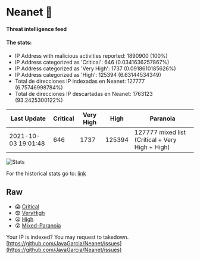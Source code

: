 # Neanet :hocho:
#### Threat intelligence feed
#### The stats:

- IP Address with malicious activities reported: 1890900 (100%)
- IP Address categorized as 'Critical':  646 (0.0341636257867%)
- IP Address categorized as 'Very High':  1737 (0.0918610185626%)
- IP Address categorized as 'High':  125394 (6.63144534349)
- Total de direcciones IP indexadas en Neanet:  127777 (6.75746998784%)
- Total de direcciones IP descartadas en Neanet:  1763123 (93.2425300122%)

| Last Update | Critical | Very High | High | Paranoia |
| --- | --- | --- | --- | --- |
| 2021-10-03 19:01:48 | 646 | 1737 | 125394 | 127777 mixed list (Critical + Very High + High)|

![Stats](https://docs.google.com/spreadsheets/d/e/2PACX-1vSnaNMIXVabIpDJjufMlzH7poXnshF3mgd8Is1g9ytUEzVsP5my4Trn8f-xkoLLQ38xpL3HtmUexLo6/pubchart?oid=501124687&format=image)

For the historical stats go to: [link](/stats.csv)
## Raw
- :scream: [Critical](https://raw.githubusercontent.com/JavaGarcia/Neanet/master/blacklists/neanet_critical.txt)
- :fearful: [VeryHigh](https://raw.githubusercontent.com/JavaGarcia/Neanet/master/blacklists/neanet_veryHigh.txtt)
- :frowning: [High](https://raw.githubusercontent.com/JavaGarcia/Neanet/master/blacklists/neanet_high.txt)
- :dizzy_face: [Mixed-Paranoia](https://raw.githubusercontent.com/JavaGarcia/Neanet/master/blacklists/neanet_all.txt)


Your IP is indexed? You may request to takedown. [https://github.com/JavaGarcia/Neanet/issues](https://github.com/JavaGarcia/Neanet/issues)






















































































































































































































































































































































































































































































































































































































































































































































































































































































































































































































































































































































































































































































































































































































































































































































































































































































































































































































































































































































































































































































































































































































































































































































































































































































































































































































































































































































































































































































































































































































































































































































































































































































































































































































































































































































































































































































































































































































































































































































































































































































































































































































































































































































































































































































































































































































































































































































































































































































































































































































































































































































































































































































































































































































































































































































































































































































































































































































































































































































































































































































































































































































































































































































































































































































































































































































































































































































































































































































































































































































































































































































































































































































































































































































































































































































































































































































































































































































































































































































































































































































































































































































































































































































































































































































































































































































































































































































































































































































































































































































































































































































































































































































































































































































